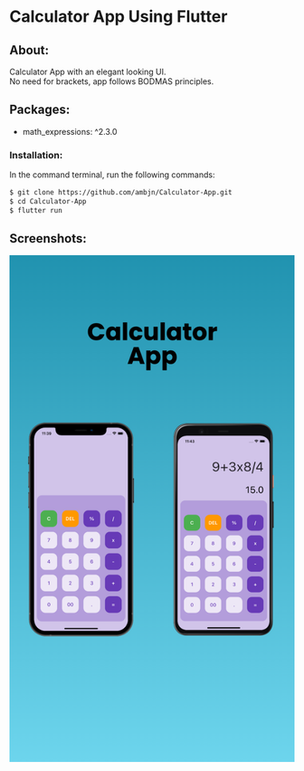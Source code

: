 # Calculator App Using Flutter

## About:

Calculator App with an elegant looking UI. <br>
No need for brackets, app follows BODMAS principles.

## Packages:

<ul>
<li> math_expressions: ^2.3.0</li>
</ul>

### Installation:

In the command terminal, run the following commands:

    $ git clone https://github.com/ambjn/Calculator-App.git
    $ cd Calculator-App
    $ flutter run

## Screenshots:

<center> <img src = screenshot/1.png alt='screenshot-of-app'> </center>
